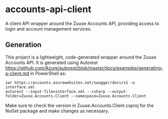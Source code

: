 # accounts-api-client
A client API wrapper around the Zuuse Accounts API, providing access to login and account management services.

## Generation
This project is a lightweight, code-generated wrapper around the Zuuse Accounts API.  It is generated using Autorest https://github.com/Azure/autorest/blob/master/docs/examples/generating-a-client.md in PowerShell as:

```
iwr https://accounts.azurewebsites.net/swagger/docs/v1 -o interface.xml
autorest --input-file=interface.xml --csharp --output-folder=Zuuse.Accounts.Client --namespace=Zuuse.Accounts.Client
```

Make sure to check the version in Zuuse.Accounts.Client.csproj for the NuGet package and make changes as necessary.
